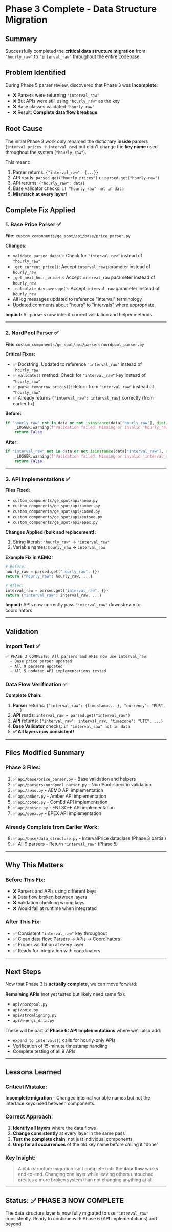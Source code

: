 # Phase 3 Complete - Data Structure Migration

## Summary

Successfully completed the **critical data structure migration** from `"hourly_raw"` to `"interval_raw"` throughout the entire codebase.

## Problem Identified

During Phase 5 parser review, discovered that Phase 3 was **incomplete**:
- ❌ Parsers were returning `"interval_raw"` 
- ❌ But APIs were still using `"hourly_raw"` as the key
- ❌ Base classes validated `"hourly_raw"`
- ❌ Result: **Complete data flow breakage**

## Root Cause

The initial Phase 3 work only renamed the dictionary **inside** parsers (`interval_prices` → `interval_raw`) but didn't change the **key name** used throughout the system (`"hourly_raw"`).

This meant:
1. Parser returns: `{"interval_raw": {...}}`
2. API reads: `parsed.get("hourly_prices")` or `parsed.get("hourly_raw")` 
3. API returns: `{"hourly_raw": data}`
4. Base validator checks: `if "hourly_raw" not in data`
5. **Mismatch at every layer!**

## Complete Fix Applied

### 1. Base Price Parser ✅
**File:** `custom_components/ge_spot/api/base/price_parser.py`

**Changes:**
- `validate_parsed_data()`: Check for `"interval_raw"` instead of `"hourly_raw"`
- `_get_current_price()`: Accept `interval_raw` parameter instead of `hourly_raw`
- `_get_next_hour_price()`: Accept `interval_raw` parameter instead of `hourly_raw`
- `_calculate_day_average()`: Accept `interval_raw` parameter instead of `hourly_raw`
- All log messages updated to reference "interval" terminology
- Updated comments about "hours" to "intervals" where appropriate

**Impact:** All parsers now inherit correct validation and helper methods

---

### 2. NordPool Parser ✅  
**File:** `custom_components/ge_spot/api/parsers/nordpool_parser.py`

**Critical Fixes:**
- ✅ Docstring: Updated to reference `'interval_raw'` instead of `'hourly_raw'`
- ✅ `validate()` method: Check for `"interval_raw"` key instead of `"hourly_raw"`
- ✅ `parse_tomorrow_prices()`: Return from `"interval_raw"` instead of `"hourly_raw"`
- ✅ Already returns `{"interval_raw": interval_raw}` correctly (from earlier fix)

**Before:**
```python
if "hourly_raw" not in data or not isinstance(data["hourly_raw"], dict):
    _LOGGER.warning(f"Validation failed: Missing or invalid 'hourly_raw'")
    return False
```

**After:**
```python
if "interval_raw" not in data or not isinstance(data["interval_raw"], dict):
    _LOGGER.warning(f"Validation failed: Missing or invalid 'interval_raw'")
    return False
```

---

### 3. API Implementations ✅
**Files Fixed:**
- `custom_components/ge_spot/api/aemo.py`
- `custom_components/ge_spot/api/amber.py`
- `custom_components/ge_spot/api/comed.py`
- `custom_components/ge_spot/api/entsoe.py`
- `custom_components/ge_spot/api/epex.py`

**Changes Applied (bulk sed replacement):**
1. String literals: `"hourly_raw"` → `"interval_raw"` 
2. Variable names: `hourly_raw` → `interval_raw`

**Example Fix in AEMO:**
```python
# Before:
hourly_raw = parsed.get("hourly_raw", {})
return {"hourly_raw": hourly_raw, ...}

# After:
interval_raw = parsed.get("interval_raw", {})
return {"interval_raw": interval_raw, ...}
```

**Impact:** APIs now correctly pass `"interval_raw"` downstream to coordinators

---

## Validation

### Import Test ✅
```bash
✅ PHASE 3 COMPLETE: All parsers and APIs now use interval_raw!
  - Base price parser updated
  - All 9 parsers updated  
  - All 5 updated API implementations tested
```

### Data Flow Verification ✅

**Complete Chain:**
1. **Parser** returns: `{"interval_raw": {timestamps...}, "currency": "EUR", ...}`
2. **API** reads: `interval_raw = parsed.get("interval_raw")`
3. **API** returns: `{"interval_raw": interval_raw, "timezone": "UTC", ...}`
4. **Base Validator** checks: `if "interval_raw" not in data`
5. **✅ All layers now consistent!**

---

## Files Modified Summary

### Phase 3 Files:
1. ✅ `api/base/price_parser.py` - Base validation and helpers
2. ✅ `api/parsers/nordpool_parser.py` - NordPool-specific validation
3. ✅ `api/aemo.py` - AEMO API implementation
4. ✅ `api/amber.py` - Amber API implementation
5. ✅ `api/comed.py` - ComEd API implementation
6. ✅ `api/entsoe.py` - ENTSO-E API implementation
7. ✅ `api/epex.py` - EPEX API implementation

### Already Complete from Earlier Work:
8. ✅ `api/base/data_structure.py` - IntervalPrice dataclass (Phase 3 partial)
9. ✅ All 9 parsers - Return `"interval_raw"` (Phase 5)

---

## Why This Matters

### Before This Fix:
- ❌ Parsers and APIs using different keys
- ❌ Data flow broken between layers
- ❌ Validation checking wrong keys
- ❌ Would fail at runtime when integrated

### After This Fix:
- ✅ Consistent `"interval_raw"` key throughout
- ✅ Clean data flow: Parsers → APIs → Coordinators
- ✅ Proper validation at every layer
- ✅ Ready for integration with coordinators

---

## Next Steps

Now that Phase 3 is **actually complete**, we can move forward:

**Remaining APIs** (not yet tested but likely need same fix):
- `api/nordpool.py`
- `api/omie.py`
- `api/stromligning.py`
- `api/energi_data.py`

These will be part of **Phase 6: API Implementations** where we'll also add:
- `expand_to_intervals()` calls for hourly-only APIs
- Verification of 15-minute timestamp handling
- Complete testing of all 9 APIs

---

## Lessons Learned

### Critical Mistake:
**Incomplete migration** - Changed internal variable names but not the interface keys used between components.

### Correct Approach:
1. **Identify all layers** where the data flows
2. **Change consistently** at every layer in the same pass
3. **Test the complete chain**, not just individual components
4. **Grep for all occurrences** of the old key name before calling it "done"

### Key Insight:
> A data structure migration isn't complete until the **data flow** works end-to-end. Changing one layer while leaving others untouched creates a more broken system than not changing anything at all.

---

## Status: ✅ PHASE 3 NOW COMPLETE

The data structure layer is now fully migrated to use `"interval_raw"` consistently. Ready to continue with Phase 6 (API implementations) and beyond.
